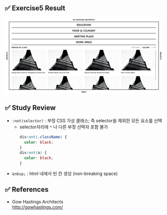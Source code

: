 ## ✅ Exercise5 Result

![alt result5](/exercise5/result5.png)

## ✅ Study Review

- `:not(selector)` : 부정 CSS 가상 클래스; 즉 selector을 제외한 모든 요소를 선택
  - selector자리에 `*` 나 다른 부정 선택자 포함 불가 <br/>
    ```css
    div:not(.className) {
      color: black;
    }
    div:not(a) {
      color: black;
    }
    ```
- `&nbsp;` : html 내에서 빈 칸 생성 (non-breaking space)

## ✅ References

- Gow Hastings Architects <br/>
  http://gowhastings.com/
